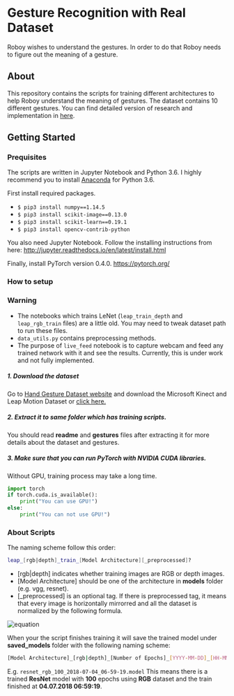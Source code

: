 # Gesture Recognition with Real Dataset
Roboy wishes to understand the gestures. In order to do that Roboy needs to figure out the meaning of a gesture.


## About
This repository contains the scripts for training different architectures to help Roboy understand the meaning of gestures. The dataset contains 10 different gestures.
You can find detailed version of research and implementation in [here](https://devanthro.atlassian.net/wiki/spaces/SS18/pages/280952998/Gesture+Recognition).

## Getting Started
### Prequisites
The scripts are written in Jupyter Notebook and Python 3.6. I highly recommend you to install [Anaconda](https://www.anaconda.com/download/) for Python 3.6.

First install required packages.
* `$ pip3 install numpy==1.14.5`
* `$ pip3 install scikit-image==0.13.0`
* `$ pip3 install scikit-learn==0.19.1`
* `$ pip3 install opencv-contrib-python`

You also need Jupyter Notebook. Follow the installing instructions from here: http://jupyter.readthedocs.io/en/latest/install.html

Finally, install PyTorch version 0.4.0.
https://pytorch.org/

### How to setup

### Warning
- The notebooks which trains LeNet (`leap_train_depth` and `leap_rgb_train` files) are a little old. You may need to tweak dataset path to run these files.
- `data_utils.py` contains preprocessing methods.
- The purpose of `live_feed` notebook is to capture webcam and feed any trained network with it and see the results. Currently, this is under work and not fully implemented.

##### 1. Download the dataset
Go to [Hand Gesture Dataset website](http://lttm.dei.unipd.it/downloads/gesture/#kinect_leap) and download the Microsoft Kinect and Leap Motion Dataset or [click here.](http://lttm.dei.unipd.it/downloads/gesture/kinect_leap/data/kinect_leap_dataset.zip)
##### 2. Extract it to same folder which has training scripts.
You should read **readme** and **gestures** files after extracting it for more details about the dataset and gestures.
##### 3. Make sure that you can run PyTorch with NVIDIA CUDA libraries.
Without GPU, training process may take a long time.

```python
import torch
if torch.cuda.is_available():
    print("You can use GPU!")
else:
    print("You can not use GPU!")
```
### About Scripts
The naming scheme follow this order:
```sh
leap_[rgb|depth]_train_[Model Architecture][_preprocessed]?
```
* [rgb|depth] indicates whether training images are RGB or depth images.
* [Model Architecture] should be one of the architecture in **models** folder (e.g. vgg, resnet).
* [_preprocessed] is an optional tag. If there is preprocessed tag, it means that every image is horizontally mirrorred and all the dataset is normalized by the following formula.

![equation](https://latex.codecogs.com/gif.latex?X_{new}&space;=&space;\frac{X_{old}-\mu}{\sigma}\newline&space;\mu:\text{Mean&space;value&space;of&space;the&space;dataset.}\newline&space;\sigma:\text{Standard&space;deviation&space;of&space;the&space;dataset.})

When your the script finishes training it will save the trained model under **saved_models** folder with the following naming scheme:
```sh
[Model Architecture]_[rgb|depth]_[Number of Epochs]_[YYYY-MM-DD]_[HH-MM-SS].model
```
E.g. `resnet_rgb_100_2018-07-04_06-59-19.model` This means there is a trained **ResNet** model with **100** epochs using **RGB** dataset and the train finished at **04.07.2018 06:59:19**.
